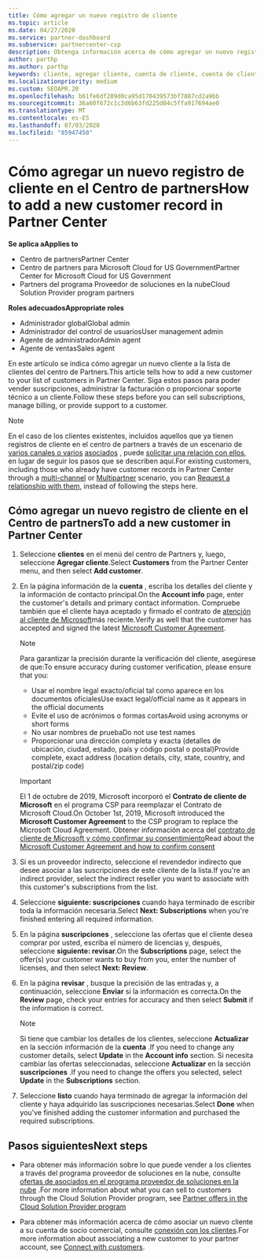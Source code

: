 ```yaml
---
title: Cómo agregar un nuevo registro de cliente
ms.topic: article
ms.date: 04/27/2020
ms.service: partner-dashboard
ms.subservice: partnercenter-csp
description: Obtenga información acerca de cómo agregar un nuevo registro de cliente en el centro de Partners. A continuación, puede vender las suscripciones del cliente, administrar la facturación o proporcionar soporte al cliente.
author: parthp
ms.author: parthp
keywords: cliente, agregar cliente, cuenta de cliente, cuenta de cliente en el centro de Partners, clientes, agregar clientes, crear cuenta de cliente
ms.localizationpriority: medium
ms.custom: SEOAPR.20
ms.openlocfilehash: b61fe6df289d0ca95d170439573bf7887cd2a9bb
ms.sourcegitcommit: 36a60f672c1c3d6b63fd225d04c5ffa917694ae0
ms.translationtype: MT
ms.contentlocale: es-ES
ms.lasthandoff: 07/03/2020
ms.locfileid: "85947450"
---
```

# <a name="how-to-add-a-new-customer-record-in-partner-center"></a><span data-ttu-id="27e18-105">Cómo agregar un nuevo registro de cliente en el Centro de partners</span><span class="sxs-lookup"><span data-stu-id="27e18-105">How to add a new customer record in Partner Center</span></span>

<span data-ttu-id="27e18-106">**Se aplica a**</span><span class="sxs-lookup"><span data-stu-id="27e18-106">**Applies to**</span></span>

- <span data-ttu-id="27e18-107">Centro de partners</span><span class="sxs-lookup"><span data-stu-id="27e18-107">Partner Center</span></span>
- <span data-ttu-id="27e18-108">Centro de partners para Microsoft Cloud for US Government</span><span class="sxs-lookup"><span data-stu-id="27e18-108">Partner Center for Microsoft Cloud for US Government</span></span>
- <span data-ttu-id="27e18-109">Partners del programa Proveedor de soluciones en la nube</span><span class="sxs-lookup"><span data-stu-id="27e18-109">Cloud Solution Provider program partners</span></span>

<span data-ttu-id="27e18-110">**Roles adecuados**</span><span class="sxs-lookup"><span data-stu-id="27e18-110">**Appropriate roles**</span></span>

- <span data-ttu-id="27e18-111">Administrador global</span><span class="sxs-lookup"><span data-stu-id="27e18-111">Global admin</span></span>
- <span data-ttu-id="27e18-112">Administrador del control de usuarios</span><span class="sxs-lookup"><span data-stu-id="27e18-112">User management admin</span></span>
- <span data-ttu-id="27e18-113">Agente de administrador</span><span class="sxs-lookup"><span data-stu-id="27e18-113">Admin agent</span></span>
- <span data-ttu-id="27e18-114">Agente de ventas</span><span class="sxs-lookup"><span data-stu-id="27e18-114">Sales agent</span></span>

<span data-ttu-id="27e18-115">En este artículo se indica cómo agregar un nuevo cliente a la lista de clientes del centro de Partners.</span><span class="sxs-lookup"><span data-stu-id="27e18-115">This article tells how to add a new customer to your list of customers in Partner Center.</span></span> <span data-ttu-id="27e18-116">Siga estos pasos para poder vender suscripciones, administrar la facturación o proporcionar soporte técnico a un cliente.</span><span class="sxs-lookup"><span data-stu-id="27e18-116">Follow these steps before you can sell subscriptions, manage billing, or provide support to a customer.</span></span>

>[!NOTE]
><span data-ttu-id="27e18-117">En el caso de los clientes existentes, incluidos aquellos que ya tienen registros de cliente en el centro de partners a través de un escenario de [varios canales o varios](multichannel.md) [asociados](multipartner.md) , puede [solicitar una relación con ellos](request-a-relationship-with-a-customer.md), en lugar de seguir los pasos que se describen aquí.</span><span class="sxs-lookup"><span data-stu-id="27e18-117">For existing customers, including those who already have customer records in Partner Center through a [multi-channel](multichannel.md) or [Multipartner](multipartner.md) scenario, you can [Request a relationship with them](request-a-relationship-with-a-customer.md), instead of following the steps here.</span></span>

## <a name="to-add-a-new-customer-in-partner-center"></a><span data-ttu-id="27e18-118">Cómo agregar un nuevo registro de cliente en el Centro de partners</span><span class="sxs-lookup"><span data-stu-id="27e18-118">To add a new customer in Partner Center</span></span>

1. <span data-ttu-id="27e18-119">Seleccione **clientes** en el menú del centro de Partners y, luego, seleccione **Agregar cliente**.</span><span class="sxs-lookup"><span data-stu-id="27e18-119">Select **Customers** from the Partner Center menu, and then select **Add customer**.</span></span>

2. <span data-ttu-id="27e18-120">En la página información de la **cuenta** , escriba los detalles del cliente y la información de contacto principal.</span><span class="sxs-lookup"><span data-stu-id="27e18-120">On the **Account info** page, enter the customer's details and primary contact information.</span></span> <span data-ttu-id="27e18-121">Compruebe también que el cliente haya aceptado y firmado el contrato de [atención al cliente de Microsoft](agreements.md)más reciente.</span><span class="sxs-lookup"><span data-stu-id="27e18-121">Verify as well that the customer has accepted and signed the latest [Microsoft Customer Agreement](agreements.md).</span></span>

   >[!NOTE]
   >
   ><span data-ttu-id="27e18-122">Para garantizar la precisión durante la verificación del cliente, asegúrese de que:</span><span class="sxs-lookup"><span data-stu-id="27e18-122">To ensure accuracy during customer verification, please ensure that you:</span></span>
   >
   >- <span data-ttu-id="27e18-123">Usar el nombre legal exacto/oficial tal como aparece en los documentos oficiales</span><span class="sxs-lookup"><span data-stu-id="27e18-123">Use exact legal/official name as it appears in the official documents</span></span>
   >- <span data-ttu-id="27e18-124">Evite el uso de acrónimos o formas cortas</span><span class="sxs-lookup"><span data-stu-id="27e18-124">Avoid using acronyms or short forms</span></span>
   >- <span data-ttu-id="27e18-125">No usar nombres de prueba</span><span class="sxs-lookup"><span data-stu-id="27e18-125">Do not use test names</span></span>
   >- <span data-ttu-id="27e18-126">Proporcionar una dirección completa y exacta (detalles de ubicación, ciudad, estado, país y código postal o postal)</span><span class="sxs-lookup"><span data-stu-id="27e18-126">Provide complete, exact address (location details, city, state, country, and postal/zip code)</span></span>

   >[!IMPORTANT]
   > <span data-ttu-id="27e18-127">El 1 de octubre de 2019, Microsoft incorporó el **Contrato de cliente de Microsoft** en el programa CSP para reemplazar el Contrato de Microsoft Cloud.</span><span class="sxs-lookup"><span data-stu-id="27e18-127">On October 1st, 2019, Microsoft introduced the **Microsoft Customer Agreement** to the CSP program to replace the Microsoft Cloud Agreement.</span></span> <span data-ttu-id="27e18-128">Obtener información acerca del [contrato de cliente de Microsoft y cómo confirmar su consentimiento](confirm-customer-agreement.md)</span><span class="sxs-lookup"><span data-stu-id="27e18-128">Read about the [Microsoft Customer Agreement and how to confirm consent](confirm-customer-agreement.md)</span></span>
  
3. <span data-ttu-id="27e18-129">Si es un proveedor indirecto, seleccione el revendedor indirecto que desee asociar a las suscripciones de este cliente de la lista.</span><span class="sxs-lookup"><span data-stu-id="27e18-129">If you're an indirect provider, select the indirect reseller you want to associate with this customer's subscriptions from the list.</span></span>

4. <span data-ttu-id="27e18-130">Seleccione **siguiente: suscripciones** cuando haya terminado de escribir toda la información necesaria.</span><span class="sxs-lookup"><span data-stu-id="27e18-130">Select **Next: Subscriptions** when you're finished entering all required information.</span></span>

5. <span data-ttu-id="27e18-131">En la página **suscripciones** , seleccione las ofertas que el cliente desea comprar por usted, escriba el número de licencias y, después, seleccione **siguiente: revisar**.</span><span class="sxs-lookup"><span data-stu-id="27e18-131">On the **Subscriptions** page, select the offer(s) your customer wants to buy from you, enter the number of licenses, and then select **Next: Review**.</span></span>

6. <span data-ttu-id="27e18-132">En la página **revisar** , busque la precisión de las entradas y, a continuación, seleccione **Enviar** si la información es correcta.</span><span class="sxs-lookup"><span data-stu-id="27e18-132">On the **Review** page, check your entries for accuracy and then select **Submit** if the information is correct.</span></span>

   >[!NOTE]
   ><span data-ttu-id="27e18-133">Si tiene que cambiar los detalles de los clientes, seleccione **Actualizar** en la sección información de la **cuenta** .</span><span class="sxs-lookup"><span data-stu-id="27e18-133">If you need to change any customer details, select **Update** in the **Account info** section.</span></span> <span data-ttu-id="27e18-134">Si necesita cambiar las ofertas seleccionadas, seleccione **Actualizar** en la sección **suscripciones** .</span><span class="sxs-lookup"><span data-stu-id="27e18-134">If you need to change the offers you selected, select **Update** in the **Subscriptions** section.</span></span>

7. <span data-ttu-id="27e18-135">Seleccione **listo** cuando haya terminado de agregar la información del cliente y haya adquirido las suscripciones necesarias.</span><span class="sxs-lookup"><span data-stu-id="27e18-135">Select **Done** when you've finished adding the customer information and purchased the required subscriptions.</span></span>

## <a name="next-steps"></a><span data-ttu-id="27e18-136">Pasos siguientes</span><span class="sxs-lookup"><span data-stu-id="27e18-136">Next steps</span></span>

- <span data-ttu-id="27e18-137">Para obtener más información sobre lo que puede vender a los clientes a través del programa proveedor de soluciones en la nube, consulte [ofertas de asociados en el programa proveedor de soluciones en la nube](csp-offers.md) .</span><span class="sxs-lookup"><span data-stu-id="27e18-137">For more information about what you can sell to customers through the Cloud Solution Provider program, see [Partner offers in the Cloud Solution Provider program](csp-offers.md)</span></span>

- <span data-ttu-id="27e18-138">Para obtener más información acerca de cómo asociar un nuevo cliente a su cuenta de socio comercial, consulte [conexión con los clientes](customer-accounts.md).</span><span class="sxs-lookup"><span data-stu-id="27e18-138">For more information about associating a new customer to your partner account, see [Connect with customers](customer-accounts.md).</span></span>
